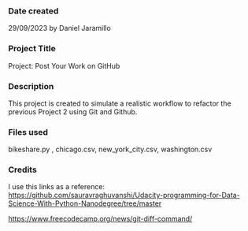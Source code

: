 
### Date created
29/09/2023 by Daniel Jaramillo

### Project Title
Project: Post Your Work on GitHub

### Description
This project is created to simulate a realistic workflow to refactor the previous Project 2 using Git and Github.

### Files used
bikeshare.py , chicago.csv, new_york_city.csv, washington.csv

### Credits
I use this links as a reference: 
https://github.com/sauravraghuvanshi/Udacity-programming-for-Data-Science-With-Python-Nanodegree/tree/master

https://www.freecodecamp.org/news/git-diff-command/


